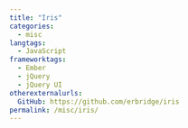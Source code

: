 ```yaml
---
title: "Iris"
categories:
  - misc
langtags:
  - JavaScript
frameworktags:
  - Ember
  - jQuery
  - jQuery UI
otherexternalurls:
  GitHub: https://github.com/erbridge/iris
permalink: /misc/iris/
---
```

